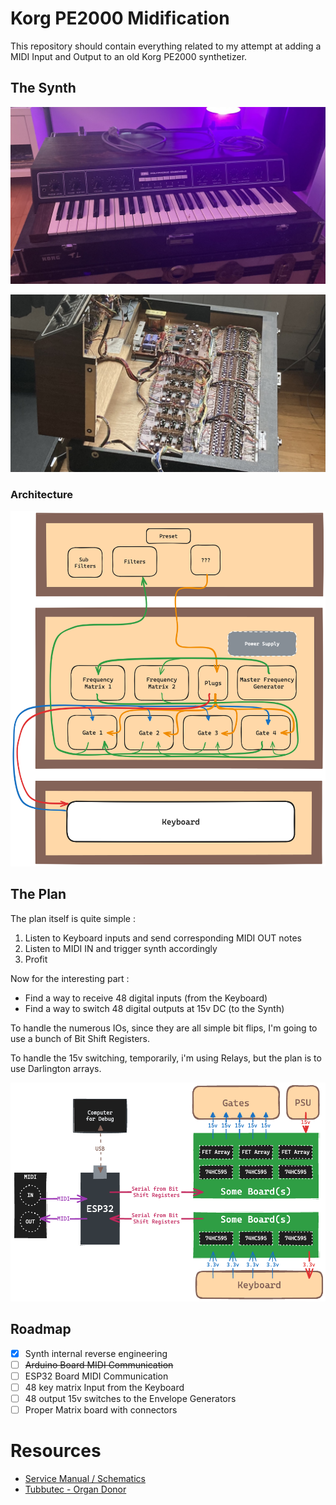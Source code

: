 # Korg PE2000 Midification

This repository should contain everything related to my attempt at adding a MIDI Input and Output to an old Korg PE2000 synthetizer.

## The Synth

![Frontal picture of the Korg PE2000 Synth in a nice purple light](./docs/photo-face.jpeg)

![Picture of the Korg PE2000 Synth internals](./docs/photo-internals.jpeg)

### Architecture

![Block Diagram of the Korg PE2000 Synth internal circuits](./docs/diagram-synth-blocks.png)

## The Plan

The plan itself is quite simple : 
1. Listen to Keyboard inputs and send corresponding MIDI OUT notes
2. Listen to MIDI IN and trigger synth accordingly
3. Profit

Now for the interesting part :
- Find a way to receive 48 digital inputs (from the Keyboard)
- Find a way to switch 48 digital outputs at 15v DC (to the Synth)

To handle the numerous IOs, since they are all simple bit flips, I'm going to use a bunch of Bit Shift Registers.

To handle the 15v switching, temporarily, i'm using Relays, but the plan is to use Darlington arrays.

![Structure of the main plan for the MIDIficiation](./docs/diagram-main-plan.png)


## Roadmap

- [x] Synth internal reverse engineering
- [ ] ~~Arduino Board MIDI Communication~~
- [ ] ESP32 Board MIDI Communication
- [ ] 48 key matrix Input from the Keyboard
- [ ] 48 output 15v switches to the Envelope Generators
- [ ] Proper Matrix board with connectors

# Resources

- [Service Manual / Schematics](./docs/schematics.pdf)
- [Tubbutec - Organ Donor](https://tubbutec.de/blog/midi-for-korg-pe-1000-organdonor/)